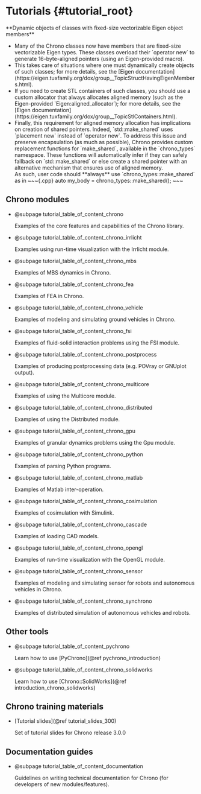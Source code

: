 Tutorials {#tutorial_root}
==========================

<div class="ce-info">
**Dynamic objects of classes with fixed-size vectorizable Eigen object members**<br>
<ul>
<li>Many of the Chrono classes now have members that are fixed-size vectorizable Eigen types. These classes overload their `operator new` to generate 16-byte-aligned pointers (using an Eigen-provided macro).</li>
<li>This takes care of situations where one must dynamically create objects of such classes; for more details, see the [Eigen documentation](https://eigen.tuxfamily.org/dox/group__TopicStructHavingEigenMembers.html).</li>
<li>If you need to create STL containers of such classes, you should use a custom allocator that always allocates aligned memory (such as the Eigen-provided `Eigen:aligned_allocator`); for more details, see the [Eigen documentation](https://eigen.tuxfamily.org/dox/group__TopicStlContainers.html).</li>
<li>Finally, this requirement for aligned memory allocation has implications on creation of shared pointers.  Indeed, `std::make_shared` uses `placement new` instead of `operator new`.  To address this issue and preserve encapsulation (as much as possible), Chrono provides custom replacement functions for `make_shared`, available in the `chrono_types` namespace. These functions will automatically infer if they can safely fallback on `std::make_shared` or else create a shared pointer with an alternative mechanism that ensures use of aligned memory. <br>
As such, user code should **always** use `chrono_types::make_shared` as in
~~~{.cpp}
auto my_body = chrono_types::make_shared<ChBody>();
~~~
</li>
</ul>
</div>

## Chrono modules

-   @subpage tutorial_table_of_content_chrono

    Examples of the core features and capabilities of the Chrono library.

-   @subpage tutorial_table_of_content_chrono_irrlicht

    Examples using run-time visualization with the Irrlicht module.

-   @subpage tutorial_table_of_content_chrono_mbs

    Examples of MBS dynamics in Chrono.

-   @subpage tutorial_table_of_content_chrono_fea

    Examples of FEA in Chrono.

-   @subpage tutorial_table_of_content_chrono_vehicle

    Examples of modeling and simulating ground vehicles in Chrono.

-   @subpage tutorial_table_of_content_chrono_fsi

    Examples of fluid-solid interaction problems using the FSI module.

-   @subpage tutorial_table_of_content_chrono_postprocess

    Examples of producing postprocessing data (e.g. POVray or GNUplot output).

-   @subpage tutorial_table_of_content_chrono_multicore

    Examples of using the Multicore module.

-   @subpage tutorial_table_of_content_chrono_distributed

    Examples of using the Distributed module.

-   @subpage tutorial_table_of_content_chrono_gpu

    Examples of granular dynamics problems using the Gpu module.

-   @subpage tutorial_table_of_content_chrono_python

    Examples of parsing Python programs.

-   @subpage tutorial_table_of_content_chrono_matlab

    Examples of Matlab inter-operation.

-   @subpage tutorial_table_of_content_chrono_cosimulation

    Examples of cosimulation with Simulink.

-   @subpage tutorial_table_of_content_chrono_cascade

    Examples of loading CAD models.

-   @subpage tutorial_table_of_content_chrono_opengl

    Examples of run-time visualization with the OpenGL module.

-   @subpage tutorial_table_of_content_chrono_sensor

    Examples of modeling and simulating sensor for robots and autonomous vehicles in Chrono.

-   @subpage tutorial_table_of_content_chrono_synchrono

    Examples of distributed simulation of autonomous vehicles and robots.


## Other tools


-   @subpage tutorial_table_of_content_pychrono

    Learn how to use [PyChrono](@ref pychrono_introduction)

-   @subpage tutorial_table_of_content_chrono_solidworks

    Learn how to use [Chrono::SolidWorks](@ref introduction_chrono_solidworks)


## Chrono training materials

-   [Tutorial slides](@ref tutorial_slides_300)

    Set of tutorial slides for Chrono release 3.0.0


## Documentation guides

-    @subpage tutorial_table_of_content_documentation

     Guidelines on writing technical documentation for Chrono (for developers of new modules/features).

